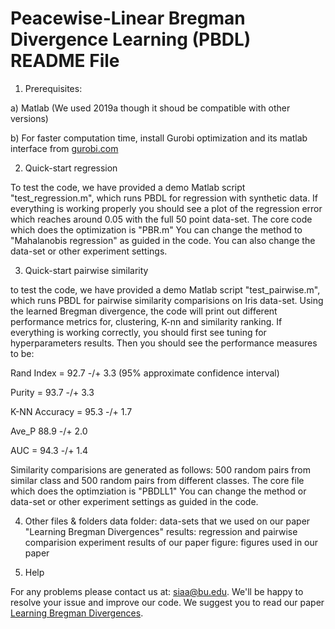 Peacewise-Linear Bregman Divergence Learning (PBDL) README File
=================================================

1. Prerequisites:

a) Matlab (We used 2019a though it shoud be compatible with other versions)

b) For faster computation time, install Gurobi optimization and its matlab interface from [gurobi.com](https://www.gurobi.com)

2. Quick-start regression

To test the code, we have provided a demo Matlab script "test_regression.m", which runs
PBDL for regression with synthetic data. If everything is working properly you should
see a plot of the regression error which reaches around 0.05 with the full 50 point data-set.
The core code which does the optimization is "PBR.m"
You can change the method to "Mahalanobis regression" as guided in the code.
You can also change the data-set or other experiment settings. 

3. Quick-start pairwise similarity

to test the code, we have provided a demo Matlab script "test_pairwise.m", which runs PBDL
for pairwise similarity comparisions on Iris data-set. Using the learned Bregman divergence,
the code will print out different performance metrics for, clustering, K-nn and similarity ranking.
If everything is working correctly, you should first see tuning for hyperparameters results.
Then you should see the performance measures to be:   

 Rand Index = 92.7  -/+  3.3  (95%  approximate confidence interval)

 Purity = 93.7  -/+  3.3 

 K-NN Accuracy = 95.3  -/+  1.7 

 Ave_P 88.9  -/+  2.0 

 AUC = 94.3  -/+  1.4 

Similarity comparisions are generated as follows: 500 random pairs from similar class and 500
random pairs from different classes. The core file which does the optimziation is "PBDLL1"
You can change the method or data-set or other experiment settings as guided in the code.

4. Other files & folders
data folder: data-sets that we used on our paper "Learning Bregman Divergences"
results: regression and pairwise comparision experiment results of our paper
figure: figures used in our paper

5. Help

For any problems please contact us at: siaa@bu.edu. We'll be happy to 
resolve your issue and improve our code.
We suggest you to read our paper [Learning Bregman Divergences](https://arxiv.org/abs/1905.11545).
